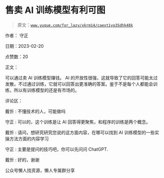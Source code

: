 # 售卖 AI 训练模型有利可图

> 原文：[`www.yuque.com/for_lazy/xkrm14/caext1yo35dhk48k`](https://www.yuque.com/for_lazy/xkrm14/caext1yo35dhk48k)



作者： 守正



日期：2023-02-20



点赞数：20

<ne-card data-card-name="hr" data-card-type="block" id="V7THh" data-event-boundary="card">

正文：



可以通过卖 AI 训练模型赚钱。 AI 的开放性很强，这就导致了它的回答可能太过发散，不过通过训练，它就可以回答出更准确的答案。鉴于不是每个人都能会训练，所以有训练模型的还是有市场的。

<ne-card data-card-name="hr" data-card-type="block" id="tRSRo" data-event-boundary="card">

评论区：



戴忻 : 不懂技术的人，可能做吗



守正 : 可以的，这个训练是让 AI 回答得更聚焦，和程序的训练是两个概念。



戴忻 : 请问，想研究研究您说的这方面内容，在哪可以找到 AI 训练模型的一些实操方法方面的内容学习



守正 : 主要是提问的技巧吧，你可以先问问 ChatGPT.



戴忻 : 好的，谢谢

<ne-card data-card-name="hr" data-card-type="block" id="hYuP9" data-event-boundary="card">

公众号懒人找资源，懒人专属群分享

</ne-card></ne-card></ne-card>